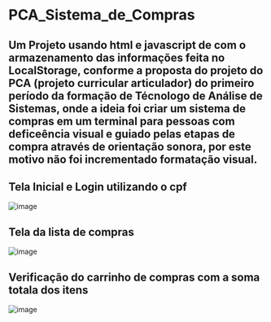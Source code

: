 # PCA_Sistema_de_Compras
## Um Projeto usando html e javascript de com o armazenamento das informações feita no LocalStorage, conforme a proposta do projeto do PCA (projeto curricular articulador) do primeiro período da formação de Técnologo de Análise de Sistemas, onde a ideia foi criar um sistema de compras em um terminal para pessoas com deficeência visual e guiado pelas etapas de compra através de orientação sonora, por este motivo não foi incrementado formatação visual. 

## Tela Inicial e Login utilizando o cpf
![image](https://user-images.githubusercontent.com/73205402/232176818-f09a9c9e-cf03-4dfc-af36-d09760def4ac.png)

## Tela da lista de compras
![image](https://user-images.githubusercontent.com/73205402/232176848-b3394dfd-2272-4f34-9c34-ecac1e538cb5.png)

## Verificação do carrinho de compras com a soma totala dos itens
![image](https://user-images.githubusercontent.com/73205402/232176880-ce396fd9-3900-4aaa-b627-25c7e85e26e9.png)
